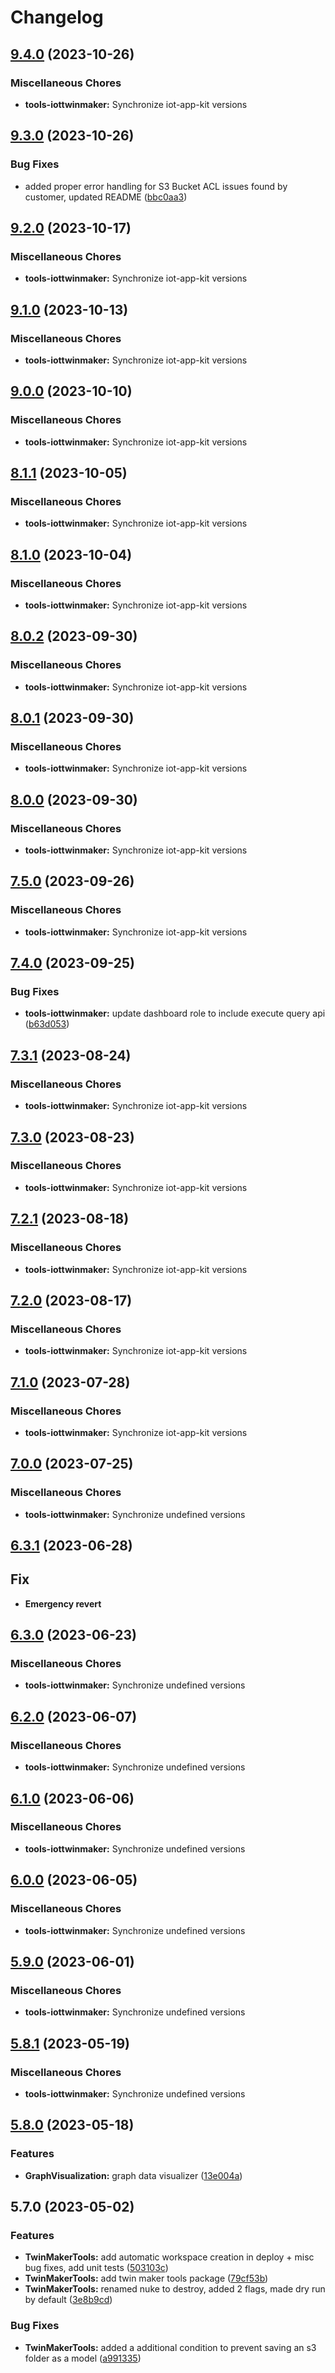 # Changelog

## [9.4.0](https://github.com/awslabs/iot-app-kit/compare/tools-iottwinmaker-v9.3.0...tools-iottwinmaker-v9.4.0) (2023-10-26)


### Miscellaneous Chores

* **tools-iottwinmaker:** Synchronize iot-app-kit versions

## [9.3.0](https://github.com/awslabs/iot-app-kit/compare/tools-iottwinmaker-v9.2.0...tools-iottwinmaker-v9.3.0) (2023-10-26)


### Bug Fixes

* added proper error handling for S3 Bucket ACL issues found by customer, updated README ([bbc0aa3](https://github.com/awslabs/iot-app-kit/commit/bbc0aa388041a76b0c79e6202c44431eeae4a9af))

## [9.2.0](https://github.com/awslabs/iot-app-kit/compare/tools-iottwinmaker-v9.1.0...tools-iottwinmaker-v9.2.0) (2023-10-17)


### Miscellaneous Chores

* **tools-iottwinmaker:** Synchronize iot-app-kit versions

## [9.1.0](https://github.com/awslabs/iot-app-kit/compare/tools-iottwinmaker-v9.0.0...tools-iottwinmaker-v9.1.0) (2023-10-13)


### Miscellaneous Chores

* **tools-iottwinmaker:** Synchronize iot-app-kit versions

## [9.0.0](https://github.com/awslabs/iot-app-kit/compare/tools-iottwinmaker-v8.1.1...tools-iottwinmaker-v9.0.0) (2023-10-10)


### Miscellaneous Chores

* **tools-iottwinmaker:** Synchronize iot-app-kit versions

## [8.1.1](https://github.com/awslabs/iot-app-kit/compare/tools-iottwinmaker-v8.1.0...tools-iottwinmaker-v8.1.1) (2023-10-05)


### Miscellaneous Chores

* **tools-iottwinmaker:** Synchronize iot-app-kit versions

## [8.1.0](https://github.com/awslabs/iot-app-kit/compare/tools-iottwinmaker-v8.0.2...tools-iottwinmaker-v8.1.0) (2023-10-04)


### Miscellaneous Chores

* **tools-iottwinmaker:** Synchronize iot-app-kit versions

## [8.0.2](https://github.com/awslabs/iot-app-kit/compare/tools-iottwinmaker-v8.0.1...tools-iottwinmaker-v8.0.2) (2023-09-30)


### Miscellaneous Chores

* **tools-iottwinmaker:** Synchronize iot-app-kit versions

## [8.0.1](https://github.com/awslabs/iot-app-kit/compare/tools-iottwinmaker-v8.0.0...tools-iottwinmaker-v8.0.1) (2023-09-30)


### Miscellaneous Chores

* **tools-iottwinmaker:** Synchronize iot-app-kit versions

## [8.0.0](https://github.com/awslabs/iot-app-kit/compare/tools-iottwinmaker-v7.5.0...tools-iottwinmaker-v8.0.0) (2023-09-30)


### Miscellaneous Chores

* **tools-iottwinmaker:** Synchronize iot-app-kit versions

## [7.5.0](https://github.com/awslabs/iot-app-kit/compare/tools-iottwinmaker-v7.4.0...tools-iottwinmaker-v7.5.0) (2023-09-26)


### Miscellaneous Chores

* **tools-iottwinmaker:** Synchronize iot-app-kit versions

## [7.4.0](https://github.com/awslabs/iot-app-kit/compare/tools-iottwinmaker-v7.3.1...tools-iottwinmaker-v7.4.0) (2023-09-25)


### Bug Fixes

* **tools-iottwinmaker:** update dashboard role to include execute query api ([b63d053](https://github.com/awslabs/iot-app-kit/commit/b63d0537ce247724d0dd73d8d0d1ffba20e0ab5a))

## [7.3.1](https://github.com/awslabs/iot-app-kit/compare/tools-iottwinmaker-v7.3.0...tools-iottwinmaker-v7.3.1) (2023-08-24)


### Miscellaneous Chores

* **tools-iottwinmaker:** Synchronize iot-app-kit versions

## [7.3.0](https://github.com/awslabs/iot-app-kit/compare/tools-iottwinmaker-v7.2.1...tools-iottwinmaker-v7.3.0) (2023-08-23)


### Miscellaneous Chores

* **tools-iottwinmaker:** Synchronize iot-app-kit versions

## [7.2.1](https://github.com/awslabs/iot-app-kit/compare/tools-iottwinmaker-v7.2.0...tools-iottwinmaker-v7.2.1) (2023-08-18)


### Miscellaneous Chores

* **tools-iottwinmaker:** Synchronize iot-app-kit versions

## [7.2.0](https://github.com/awslabs/iot-app-kit/compare/tools-iottwinmaker-v7.1.0...tools-iottwinmaker-v7.2.0) (2023-08-17)


### Miscellaneous Chores

* **tools-iottwinmaker:** Synchronize iot-app-kit versions

## [7.1.0](https://github.com/awslabs/iot-app-kit/compare/tools-iottwinmaker-v7.0.0...tools-iottwinmaker-v7.1.0) (2023-07-28)


### Miscellaneous Chores

* **tools-iottwinmaker:** Synchronize iot-app-kit versions

## [7.0.0](https://github.com/awslabs/iot-app-kit/compare/tools-iottwinmaker-v6.3.1...tools-iottwinmaker-v7.0.0) (2023-07-25)


### Miscellaneous Chores

* **tools-iottwinmaker:** Synchronize undefined versions

## [6.3.1](https://github.com/awslabs/iot-app-kit/compare/root-v6.3.0...root-v6.3.1) (2023-06-28)

## Fix
* **Emergency revert**
## [6.3.0](https://github.com/awslabs/iot-app-kit/compare/tools-iottwinmaker-v6.2.0...tools-iottwinmaker-v6.3.0) (2023-06-23)


### Miscellaneous Chores

* **tools-iottwinmaker:** Synchronize undefined versions

## [6.2.0](https://github.com/awslabs/iot-app-kit/compare/tools-iottwinmaker-v6.1.0...tools-iottwinmaker-v6.2.0) (2023-06-07)


### Miscellaneous Chores

* **tools-iottwinmaker:** Synchronize undefined versions

## [6.1.0](https://github.com/awslabs/iot-app-kit/compare/tools-iottwinmaker-v6.0.0...tools-iottwinmaker-v6.1.0) (2023-06-06)


### Miscellaneous Chores

* **tools-iottwinmaker:** Synchronize undefined versions

## [6.0.0](https://github.com/awslabs/iot-app-kit/compare/tools-iottwinmaker-v5.9.0...tools-iottwinmaker-v6.0.0) (2023-06-05)


### Miscellaneous Chores

* **tools-iottwinmaker:** Synchronize undefined versions

## [5.9.0](https://github.com/awslabs/iot-app-kit/compare/tools-iottwinmaker-v5.8.1...tools-iottwinmaker-v5.9.0) (2023-06-01)


### Miscellaneous Chores

* **tools-iottwinmaker:** Synchronize undefined versions

## [5.8.1](https://github.com/awslabs/iot-app-kit/compare/tools-iottwinmaker-v5.8.0...tools-iottwinmaker-v5.8.1) (2023-05-19)


### Miscellaneous Chores

* **tools-iottwinmaker:** Synchronize undefined versions

## [5.8.0](https://github.com/awslabs/iot-app-kit/compare/tools-iottwinmaker-v5.7.0...tools-iottwinmaker-v5.8.0) (2023-05-18)


### Features

* **GraphVisualization:** graph data visualizer ([13e004a](https://github.com/awslabs/iot-app-kit/commit/13e004a3c9256cc20af1e49dd52737b17ae7078b))

## 5.7.0 (2023-05-02)


### Features

* **TwinMakerTools:** add automatic workspace creation in deploy + misc bug fixes, add unit tests ([503103c](https://github.com/awslabs/iot-app-kit/commit/503103ce1de5a00a0dca64386a0a375697ff2812))
* **TwinMakerTools:** add twin maker tools package ([79cf53b](https://github.com/awslabs/iot-app-kit/commit/79cf53b5a5e278de783e860a360e45867acf1b4d))
* **TwinMakerTools:** renamed nuke to destroy, added 2 flags, made dry run by default ([3e8b9cd](https://github.com/awslabs/iot-app-kit/commit/3e8b9cd9753a20cae5c10277c09007deddd60f1a))


### Bug Fixes

* **TwinMakerTools:** added a additional condition to prevent saving an s3 folder as a model ([a991335](https://github.com/awslabs/iot-app-kit/commit/a991335d8ccbb476813b4ab092113c01fb80052c))
